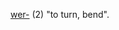 [wer-](https://www.etymonline.com/word/*wer-#etymonline_v_52647 "Etymology, meaning and definition of *wer-") (2) "to turn, bend".
